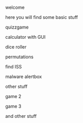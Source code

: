 welcome

here you will find some basic stuff

quizzgame

calculator with GUI

dice roller

permutations

find ISS

malware alertbox

other stuff

game 2

game 3

and other stuff


